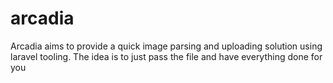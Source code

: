 # arcadia
Arcadia aims to provide a quick image parsing and uploading solution using laravel tooling. The idea is to just pass the file and have everything done for you
